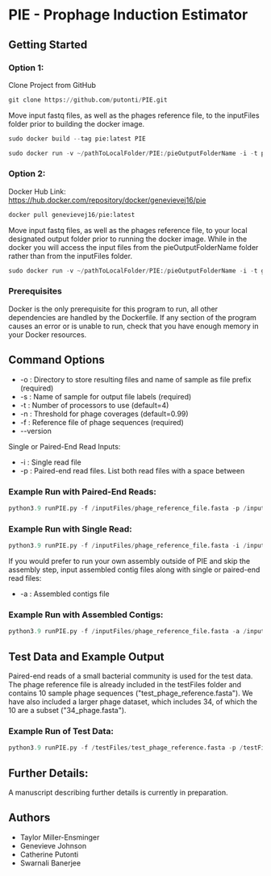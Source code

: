 # PIE - Prophage Induction Estimator

## Getting Started
### Option 1:
Clone Project from GitHub
```python
git clone https://github.com/putonti/PIE.git
```
Move input fastq files, as well as the phages reference file, to the inputFiles folder prior to building the docker image.
```python
sudo docker build --tag pie:latest PIE
```
```python
sudo docker run -v ~/pathToLocalFolder/PIE:/pieOutputFolderName -i -t pie
```
### Option 2:
Docker Hub Link: https://hub.docker.com/repository/docker/genevievej16/pie
```python
docker pull genevievej16/pie:latest
```
Move input fastq files, as well as the phages reference file, to your local designated output folder prior to running the docker image. While in the docker you will access the input files from the pieOutputFolderName folder rather than from the inputFiles folder.
```python
sudo docker run -v ~/pathToLocalFolder/PIE:/pieOutputFolderName -i -t genevievej16/pie
```

### Prerequisites

Docker is the only prerequisite for this program to run, all other dependencies are handled by the Dockerfile. If any section of the program causes an error or is unable to run, check that you have enough memory in your Docker resources.

## Command Options

* -o : Directory to store resulting files and name of sample as file prefix (required)
* -s : Name of sample for output file labels (required)
* -t : Number of processors to use (default=4)
* -n : Threshold for phage coverages (default=0.99)
* -f : Reference file of phage sequences (required)
* --version

Single or Paired-End Read Inputs:
* -i : Single read file
* -p : Paired-end read files. List both read files with a space between

### Example Run with Paired-End Reads:
```python
python3.9 runPIE.py -f /inputFiles/phage_reference_file.fasta -p /inputFiles/R1.fastq /inputFiles/R2.fastq -s sample_name -o pieOutputFolderName/sample_output
```
### Example Run with Single Read:
```python
python3.9 runPIE.py -f /inputFiles/phage_reference_file.fasta -i /inputFiles/single_read_file.fastq -s sample_name -o pieOutputFolderName/sample_output
```

If you would prefer to run your own assembly outside of PIE and skip the assembly step, input assembled contig files along with single or paired-end read files:
* -a : Assembled contigs file

### Example Run with Assembled Contigs:
```python
python3.9 runPIE.py -f /inputFiles/phage_reference_file.fasta -a /inputFiles/contigs.fasta -p /inputFiles/R1.fastq /inputFiles/R2.fastq -s sample_name -o pieOutputFolderName/sample_output
```

## Test Data and Example Output
Paired-end reads of a small bacterial community is used for the test data.
The phage reference file is already included in the testFiles folder and contains 10 sample phage sequences ("test_phage_reference.fasta"). We have also included a larger phage dataset, which includes 34, of which the 10 are a subset ("34_phage.fasta").
### Example Run of Test Data:
```python
python3.9 runPIE.py -f /testFiles/test_phage_reference.fasta -p /testFiles/test_data_R1.fastq /testFiles/test_data_R2.fastq -s test_sample -o pieOutputFolderName/test_sample_output
```

## Further Details:
A manuscript describing further details is currently in preparation.

## Authors

* Taylor Miller-Ensminger
* Genevieve Johnson
* Catherine Putonti
* Swarnali Banerjee
